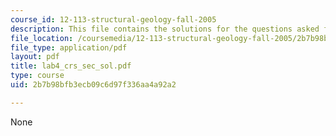 ```yaml
---
course_id: 12-113-structural-geology-fall-2005
description: This file contains the solutions for the questions asked for cross section.
file_location: /coursemedia/12-113-structural-geology-fall-2005/2b7b98bfb3ecb09c6d97f336aa4a92a2_lab4_crs_sec_sol.pdf
file_type: application/pdf
layout: pdf
title: lab4_crs_sec_sol.pdf
type: course
uid: 2b7b98bfb3ecb09c6d97f336aa4a92a2

---
```

None